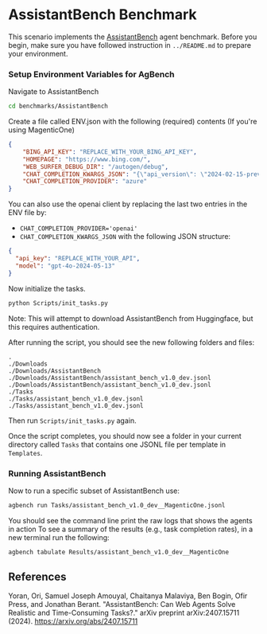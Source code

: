 # AssistantBench Benchmark

This scenario implements the [AssistantBench](https://assistantbench.github.io/) agent benchmark. Before you begin, make sure you have followed instruction in `../README.md` to prepare your environment.

### Setup Environment Variables for AgBench

Navigate to AssistantBench

```bash
cd benchmarks/AssistantBench
```

Create a file called ENV.json with the following (required) contents (If you're using MagenticOne)

```json
{
    "BING_API_KEY": "REPLACE_WITH_YOUR_BING_API_KEY",
    "HOMEPAGE": "https://www.bing.com/",
    "WEB_SURFER_DEBUG_DIR": "/autogen/debug",
    "CHAT_COMPLETION_KWARGS_JSON": "{\"api_version\": \"2024-02-15-preview\", \"azure_endpoint\": \"YOUR_ENDPOINT/\", \"model_capabilities\": {\"function_calling\": true, \"json_output\": true, \"vision\": true}, \"azure_ad_token_provider\": \"DEFAULT\", \"model\": \"gpt-4o-2024-05-13\"}",
    "CHAT_COMPLETION_PROVIDER": "azure"
}
```

You can also use the openai client by replacing the last two entries in the ENV file by:

- `CHAT_COMPLETION_PROVIDER='openai'`
- `CHAT_COMPLETION_KWARGS_JSON` with the following JSON structure:

```json
{
  "api_key": "REPLACE_WITH_YOUR_API",
  "model": "gpt-4o-2024-05-13"
}
```

Now initialize the tasks.

```bash
python Scripts/init_tasks.py
```

Note: This will attempt to download AssistantBench from Huggingface, but this requires authentication.

After running the script, you should see the new following folders and files:

```
.
./Downloads
./Downloads/AssistantBench
./Downloads/AssistantBench/assistant_bench_v1.0_dev.jsonl
./Downloads/AssistantBench/assistant_bench_v1.0_dev.jsonl
./Tasks
./Tasks/assistant_bench_v1.0_dev.jsonl
./Tasks/assistant_bench_v1.0_dev.jsonl
```

Then run `Scripts/init_tasks.py` again.

Once the script completes, you should now see a folder in your current directory called `Tasks` that contains one JSONL file per template in `Templates`.

### Running AssistantBench

Now to run a specific subset of AssistantBench use:

```bash
agbench run Tasks/assistant_bench_v1.0_dev__MagenticOne.jsonl
```

You should see the command line print the raw logs that shows the agents in action To see a summary of the results (e.g., task completion rates), in a new terminal run the following:

```bash
agbench tabulate Results/assistant_bench_v1.0_dev__MagenticOne
```

## References

Yoran, Ori, Samuel Joseph Amouyal, Chaitanya Malaviya, Ben Bogin, Ofir Press, and Jonathan Berant. "AssistantBench: Can Web Agents Solve Realistic and Time-Consuming Tasks?." arXiv preprint arXiv:2407.15711 (2024). https://arxiv.org/abs/2407.15711
